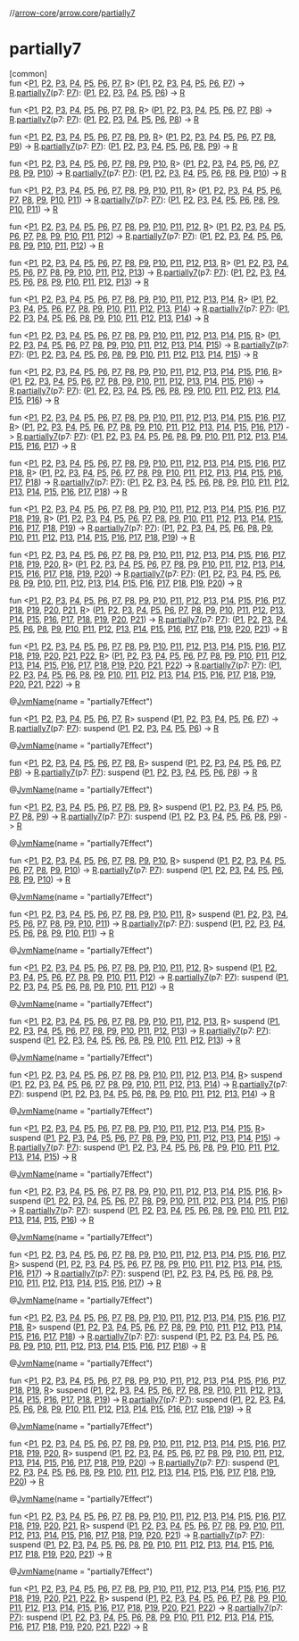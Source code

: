 //[arrow-core](../../index.md)/[arrow.core](index.md)/[partially7](partially7.md)

# partially7

[common]\
fun &lt;[P1](partially7.md), [P2](partially7.md), [P3](partially7.md), [P4](partially7.md), [P5](partially7.md), [P6](partially7.md), [P7](partially7.md), [R](partially7.md)&gt; ([P1](partially7.md), [P2](partially7.md), [P3](partially7.md), [P4](partially7.md), [P5](partially7.md), [P6](partially7.md), [P7](partially7.md)) -&gt; [R](partially7.md).[partially7](partially7.md)(p7: [P7](partially7.md)): ([P1](partially7.md), [P2](partially7.md), [P3](partially7.md), [P4](partially7.md), [P5](partially7.md), [P6](partially7.md)) -&gt; [R](partially7.md)

fun &lt;[P1](partially7.md), [P2](partially7.md), [P3](partially7.md), [P4](partially7.md), [P5](partially7.md), [P6](partially7.md), [P7](partially7.md), [P8](partially7.md), [R](partially7.md)&gt; ([P1](partially7.md), [P2](partially7.md), [P3](partially7.md), [P4](partially7.md), [P5](partially7.md), [P6](partially7.md), [P7](partially7.md), [P8](partially7.md)) -&gt; [R](partially7.md).[partially7](partially7.md)(p7: [P7](partially7.md)): ([P1](partially7.md), [P2](partially7.md), [P3](partially7.md), [P4](partially7.md), [P5](partially7.md), [P6](partially7.md), [P8](partially7.md)) -&gt; [R](partially7.md)

fun &lt;[P1](partially7.md), [P2](partially7.md), [P3](partially7.md), [P4](partially7.md), [P5](partially7.md), [P6](partially7.md), [P7](partially7.md), [P8](partially7.md), [P9](partially7.md), [R](partially7.md)&gt; ([P1](partially7.md), [P2](partially7.md), [P3](partially7.md), [P4](partially7.md), [P5](partially7.md), [P6](partially7.md), [P7](partially7.md), [P8](partially7.md), [P9](partially7.md)) -&gt; [R](partially7.md).[partially7](partially7.md)(p7: [P7](partially7.md)): ([P1](partially7.md), [P2](partially7.md), [P3](partially7.md), [P4](partially7.md), [P5](partially7.md), [P6](partially7.md), [P8](partially7.md), [P9](partially7.md)) -&gt; [R](partially7.md)

fun &lt;[P1](partially7.md), [P2](partially7.md), [P3](partially7.md), [P4](partially7.md), [P5](partially7.md), [P6](partially7.md), [P7](partially7.md), [P8](partially7.md), [P9](partially7.md), [P10](partially7.md), [R](partially7.md)&gt; ([P1](partially7.md), [P2](partially7.md), [P3](partially7.md), [P4](partially7.md), [P5](partially7.md), [P6](partially7.md), [P7](partially7.md), [P8](partially7.md), [P9](partially7.md), [P10](partially7.md)) -&gt; [R](partially7.md).[partially7](partially7.md)(p7: [P7](partially7.md)): ([P1](partially7.md), [P2](partially7.md), [P3](partially7.md), [P4](partially7.md), [P5](partially7.md), [P6](partially7.md), [P8](partially7.md), [P9](partially7.md), [P10](partially7.md)) -&gt; [R](partially7.md)

fun &lt;[P1](partially7.md), [P2](partially7.md), [P3](partially7.md), [P4](partially7.md), [P5](partially7.md), [P6](partially7.md), [P7](partially7.md), [P8](partially7.md), [P9](partially7.md), [P10](partially7.md), [P11](partially7.md), [R](partially7.md)&gt; ([P1](partially7.md), [P2](partially7.md), [P3](partially7.md), [P4](partially7.md), [P5](partially7.md), [P6](partially7.md), [P7](partially7.md), [P8](partially7.md), [P9](partially7.md), [P10](partially7.md), [P11](partially7.md)) -&gt; [R](partially7.md).[partially7](partially7.md)(p7: [P7](partially7.md)): ([P1](partially7.md), [P2](partially7.md), [P3](partially7.md), [P4](partially7.md), [P5](partially7.md), [P6](partially7.md), [P8](partially7.md), [P9](partially7.md), [P10](partially7.md), [P11](partially7.md)) -&gt; [R](partially7.md)

fun &lt;[P1](partially7.md), [P2](partially7.md), [P3](partially7.md), [P4](partially7.md), [P5](partially7.md), [P6](partially7.md), [P7](partially7.md), [P8](partially7.md), [P9](partially7.md), [P10](partially7.md), [P11](partially7.md), [P12](partially7.md), [R](partially7.md)&gt; ([P1](partially7.md), [P2](partially7.md), [P3](partially7.md), [P4](partially7.md), [P5](partially7.md), [P6](partially7.md), [P7](partially7.md), [P8](partially7.md), [P9](partially7.md), [P10](partially7.md), [P11](partially7.md), [P12](partially7.md)) -&gt; [R](partially7.md).[partially7](partially7.md)(p7: [P7](partially7.md)): ([P1](partially7.md), [P2](partially7.md), [P3](partially7.md), [P4](partially7.md), [P5](partially7.md), [P6](partially7.md), [P8](partially7.md), [P9](partially7.md), [P10](partially7.md), [P11](partially7.md), [P12](partially7.md)) -&gt; [R](partially7.md)

fun &lt;[P1](partially7.md), [P2](partially7.md), [P3](partially7.md), [P4](partially7.md), [P5](partially7.md), [P6](partially7.md), [P7](partially7.md), [P8](partially7.md), [P9](partially7.md), [P10](partially7.md), [P11](partially7.md), [P12](partially7.md), [P13](partially7.md), [R](partially7.md)&gt; ([P1](partially7.md), [P2](partially7.md), [P3](partially7.md), [P4](partially7.md), [P5](partially7.md), [P6](partially7.md), [P7](partially7.md), [P8](partially7.md), [P9](partially7.md), [P10](partially7.md), [P11](partially7.md), [P12](partially7.md), [P13](partially7.md)) -&gt; [R](partially7.md).[partially7](partially7.md)(p7: [P7](partially7.md)): ([P1](partially7.md), [P2](partially7.md), [P3](partially7.md), [P4](partially7.md), [P5](partially7.md), [P6](partially7.md), [P8](partially7.md), [P9](partially7.md), [P10](partially7.md), [P11](partially7.md), [P12](partially7.md), [P13](partially7.md)) -&gt; [R](partially7.md)

fun &lt;[P1](partially7.md), [P2](partially7.md), [P3](partially7.md), [P4](partially7.md), [P5](partially7.md), [P6](partially7.md), [P7](partially7.md), [P8](partially7.md), [P9](partially7.md), [P10](partially7.md), [P11](partially7.md), [P12](partially7.md), [P13](partially7.md), [P14](partially7.md), [R](partially7.md)&gt; ([P1](partially7.md), [P2](partially7.md), [P3](partially7.md), [P4](partially7.md), [P5](partially7.md), [P6](partially7.md), [P7](partially7.md), [P8](partially7.md), [P9](partially7.md), [P10](partially7.md), [P11](partially7.md), [P12](partially7.md), [P13](partially7.md), [P14](partially7.md)) -&gt; [R](partially7.md).[partially7](partially7.md)(p7: [P7](partially7.md)): ([P1](partially7.md), [P2](partially7.md), [P3](partially7.md), [P4](partially7.md), [P5](partially7.md), [P6](partially7.md), [P8](partially7.md), [P9](partially7.md), [P10](partially7.md), [P11](partially7.md), [P12](partially7.md), [P13](partially7.md), [P14](partially7.md)) -&gt; [R](partially7.md)

fun &lt;[P1](partially7.md), [P2](partially7.md), [P3](partially7.md), [P4](partially7.md), [P5](partially7.md), [P6](partially7.md), [P7](partially7.md), [P8](partially7.md), [P9](partially7.md), [P10](partially7.md), [P11](partially7.md), [P12](partially7.md), [P13](partially7.md), [P14](partially7.md), [P15](partially7.md), [R](partially7.md)&gt; ([P1](partially7.md), [P2](partially7.md), [P3](partially7.md), [P4](partially7.md), [P5](partially7.md), [P6](partially7.md), [P7](partially7.md), [P8](partially7.md), [P9](partially7.md), [P10](partially7.md), [P11](partially7.md), [P12](partially7.md), [P13](partially7.md), [P14](partially7.md), [P15](partially7.md)) -&gt; [R](partially7.md).[partially7](partially7.md)(p7: [P7](partially7.md)): ([P1](partially7.md), [P2](partially7.md), [P3](partially7.md), [P4](partially7.md), [P5](partially7.md), [P6](partially7.md), [P8](partially7.md), [P9](partially7.md), [P10](partially7.md), [P11](partially7.md), [P12](partially7.md), [P13](partially7.md), [P14](partially7.md), [P15](partially7.md)) -&gt; [R](partially7.md)

fun &lt;[P1](partially7.md), [P2](partially7.md), [P3](partially7.md), [P4](partially7.md), [P5](partially7.md), [P6](partially7.md), [P7](partially7.md), [P8](partially7.md), [P9](partially7.md), [P10](partially7.md), [P11](partially7.md), [P12](partially7.md), [P13](partially7.md), [P14](partially7.md), [P15](partially7.md), [P16](partially7.md), [R](partially7.md)&gt; ([P1](partially7.md), [P2](partially7.md), [P3](partially7.md), [P4](partially7.md), [P5](partially7.md), [P6](partially7.md), [P7](partially7.md), [P8](partially7.md), [P9](partially7.md), [P10](partially7.md), [P11](partially7.md), [P12](partially7.md), [P13](partially7.md), [P14](partially7.md), [P15](partially7.md), [P16](partially7.md)) -&gt; [R](partially7.md).[partially7](partially7.md)(p7: [P7](partially7.md)): ([P1](partially7.md), [P2](partially7.md), [P3](partially7.md), [P4](partially7.md), [P5](partially7.md), [P6](partially7.md), [P8](partially7.md), [P9](partially7.md), [P10](partially7.md), [P11](partially7.md), [P12](partially7.md), [P13](partially7.md), [P14](partially7.md), [P15](partially7.md), [P16](partially7.md)) -&gt; [R](partially7.md)

fun &lt;[P1](partially7.md), [P2](partially7.md), [P3](partially7.md), [P4](partially7.md), [P5](partially7.md), [P6](partially7.md), [P7](partially7.md), [P8](partially7.md), [P9](partially7.md), [P10](partially7.md), [P11](partially7.md), [P12](partially7.md), [P13](partially7.md), [P14](partially7.md), [P15](partially7.md), [P16](partially7.md), [P17](partially7.md), [R](partially7.md)&gt; ([P1](partially7.md), [P2](partially7.md), [P3](partially7.md), [P4](partially7.md), [P5](partially7.md), [P6](partially7.md), [P7](partially7.md), [P8](partially7.md), [P9](partially7.md), [P10](partially7.md), [P11](partially7.md), [P12](partially7.md), [P13](partially7.md), [P14](partially7.md), [P15](partially7.md), [P16](partially7.md), [P17](partially7.md)) -&gt; [R](partially7.md).[partially7](partially7.md)(p7: [P7](partially7.md)): ([P1](partially7.md), [P2](partially7.md), [P3](partially7.md), [P4](partially7.md), [P5](partially7.md), [P6](partially7.md), [P8](partially7.md), [P9](partially7.md), [P10](partially7.md), [P11](partially7.md), [P12](partially7.md), [P13](partially7.md), [P14](partially7.md), [P15](partially7.md), [P16](partially7.md), [P17](partially7.md)) -&gt; [R](partially7.md)

fun &lt;[P1](partially7.md), [P2](partially7.md), [P3](partially7.md), [P4](partially7.md), [P5](partially7.md), [P6](partially7.md), [P7](partially7.md), [P8](partially7.md), [P9](partially7.md), [P10](partially7.md), [P11](partially7.md), [P12](partially7.md), [P13](partially7.md), [P14](partially7.md), [P15](partially7.md), [P16](partially7.md), [P17](partially7.md), [P18](partially7.md), [R](partially7.md)&gt; ([P1](partially7.md), [P2](partially7.md), [P3](partially7.md), [P4](partially7.md), [P5](partially7.md), [P6](partially7.md), [P7](partially7.md), [P8](partially7.md), [P9](partially7.md), [P10](partially7.md), [P11](partially7.md), [P12](partially7.md), [P13](partially7.md), [P14](partially7.md), [P15](partially7.md), [P16](partially7.md), [P17](partially7.md), [P18](partially7.md)) -&gt; [R](partially7.md).[partially7](partially7.md)(p7: [P7](partially7.md)): ([P1](partially7.md), [P2](partially7.md), [P3](partially7.md), [P4](partially7.md), [P5](partially7.md), [P6](partially7.md), [P8](partially7.md), [P9](partially7.md), [P10](partially7.md), [P11](partially7.md), [P12](partially7.md), [P13](partially7.md), [P14](partially7.md), [P15](partially7.md), [P16](partially7.md), [P17](partially7.md), [P18](partially7.md)) -&gt; [R](partially7.md)

fun &lt;[P1](partially7.md), [P2](partially7.md), [P3](partially7.md), [P4](partially7.md), [P5](partially7.md), [P6](partially7.md), [P7](partially7.md), [P8](partially7.md), [P9](partially7.md), [P10](partially7.md), [P11](partially7.md), [P12](partially7.md), [P13](partially7.md), [P14](partially7.md), [P15](partially7.md), [P16](partially7.md), [P17](partially7.md), [P18](partially7.md), [P19](partially7.md), [R](partially7.md)&gt; ([P1](partially7.md), [P2](partially7.md), [P3](partially7.md), [P4](partially7.md), [P5](partially7.md), [P6](partially7.md), [P7](partially7.md), [P8](partially7.md), [P9](partially7.md), [P10](partially7.md), [P11](partially7.md), [P12](partially7.md), [P13](partially7.md), [P14](partially7.md), [P15](partially7.md), [P16](partially7.md), [P17](partially7.md), [P18](partially7.md), [P19](partially7.md)) -&gt; [R](partially7.md).[partially7](partially7.md)(p7: [P7](partially7.md)): ([P1](partially7.md), [P2](partially7.md), [P3](partially7.md), [P4](partially7.md), [P5](partially7.md), [P6](partially7.md), [P8](partially7.md), [P9](partially7.md), [P10](partially7.md), [P11](partially7.md), [P12](partially7.md), [P13](partially7.md), [P14](partially7.md), [P15](partially7.md), [P16](partially7.md), [P17](partially7.md), [P18](partially7.md), [P19](partially7.md)) -&gt; [R](partially7.md)

fun &lt;[P1](partially7.md), [P2](partially7.md), [P3](partially7.md), [P4](partially7.md), [P5](partially7.md), [P6](partially7.md), [P7](partially7.md), [P8](partially7.md), [P9](partially7.md), [P10](partially7.md), [P11](partially7.md), [P12](partially7.md), [P13](partially7.md), [P14](partially7.md), [P15](partially7.md), [P16](partially7.md), [P17](partially7.md), [P18](partially7.md), [P19](partially7.md), [P20](partially7.md), [R](partially7.md)&gt; ([P1](partially7.md), [P2](partially7.md), [P3](partially7.md), [P4](partially7.md), [P5](partially7.md), [P6](partially7.md), [P7](partially7.md), [P8](partially7.md), [P9](partially7.md), [P10](partially7.md), [P11](partially7.md), [P12](partially7.md), [P13](partially7.md), [P14](partially7.md), [P15](partially7.md), [P16](partially7.md), [P17](partially7.md), [P18](partially7.md), [P19](partially7.md), [P20](partially7.md)) -&gt; [R](partially7.md).[partially7](partially7.md)(p7: [P7](partially7.md)): ([P1](partially7.md), [P2](partially7.md), [P3](partially7.md), [P4](partially7.md), [P5](partially7.md), [P6](partially7.md), [P8](partially7.md), [P9](partially7.md), [P10](partially7.md), [P11](partially7.md), [P12](partially7.md), [P13](partially7.md), [P14](partially7.md), [P15](partially7.md), [P16](partially7.md), [P17](partially7.md), [P18](partially7.md), [P19](partially7.md), [P20](partially7.md)) -&gt; [R](partially7.md)

fun &lt;[P1](partially7.md), [P2](partially7.md), [P3](partially7.md), [P4](partially7.md), [P5](partially7.md), [P6](partially7.md), [P7](partially7.md), [P8](partially7.md), [P9](partially7.md), [P10](partially7.md), [P11](partially7.md), [P12](partially7.md), [P13](partially7.md), [P14](partially7.md), [P15](partially7.md), [P16](partially7.md), [P17](partially7.md), [P18](partially7.md), [P19](partially7.md), [P20](partially7.md), [P21](partially7.md), [R](partially7.md)&gt; ([P1](partially7.md), [P2](partially7.md), [P3](partially7.md), [P4](partially7.md), [P5](partially7.md), [P6](partially7.md), [P7](partially7.md), [P8](partially7.md), [P9](partially7.md), [P10](partially7.md), [P11](partially7.md), [P12](partially7.md), [P13](partially7.md), [P14](partially7.md), [P15](partially7.md), [P16](partially7.md), [P17](partially7.md), [P18](partially7.md), [P19](partially7.md), [P20](partially7.md), [P21](partially7.md)) -&gt; [R](partially7.md).[partially7](partially7.md)(p7: [P7](partially7.md)): ([P1](partially7.md), [P2](partially7.md), [P3](partially7.md), [P4](partially7.md), [P5](partially7.md), [P6](partially7.md), [P8](partially7.md), [P9](partially7.md), [P10](partially7.md), [P11](partially7.md), [P12](partially7.md), [P13](partially7.md), [P14](partially7.md), [P15](partially7.md), [P16](partially7.md), [P17](partially7.md), [P18](partially7.md), [P19](partially7.md), [P20](partially7.md), [P21](partially7.md)) -&gt; [R](partially7.md)

fun &lt;[P1](partially7.md), [P2](partially7.md), [P3](partially7.md), [P4](partially7.md), [P5](partially7.md), [P6](partially7.md), [P7](partially7.md), [P8](partially7.md), [P9](partially7.md), [P10](partially7.md), [P11](partially7.md), [P12](partially7.md), [P13](partially7.md), [P14](partially7.md), [P15](partially7.md), [P16](partially7.md), [P17](partially7.md), [P18](partially7.md), [P19](partially7.md), [P20](partially7.md), [P21](partially7.md), [P22](partially7.md), [R](partially7.md)&gt; ([P1](partially7.md), [P2](partially7.md), [P3](partially7.md), [P4](partially7.md), [P5](partially7.md), [P6](partially7.md), [P7](partially7.md), [P8](partially7.md), [P9](partially7.md), [P10](partially7.md), [P11](partially7.md), [P12](partially7.md), [P13](partially7.md), [P14](partially7.md), [P15](partially7.md), [P16](partially7.md), [P17](partially7.md), [P18](partially7.md), [P19](partially7.md), [P20](partially7.md), [P21](partially7.md), [P22](partially7.md)) -&gt; [R](partially7.md).[partially7](partially7.md)(p7: [P7](partially7.md)): ([P1](partially7.md), [P2](partially7.md), [P3](partially7.md), [P4](partially7.md), [P5](partially7.md), [P6](partially7.md), [P8](partially7.md), [P9](partially7.md), [P10](partially7.md), [P11](partially7.md), [P12](partially7.md), [P13](partially7.md), [P14](partially7.md), [P15](partially7.md), [P16](partially7.md), [P17](partially7.md), [P18](partially7.md), [P19](partially7.md), [P20](partially7.md), [P21](partially7.md), [P22](partially7.md)) -&gt; [R](partially7.md)

@[JvmName](https://kotlinlang.org/api/latest/jvm/stdlib/kotlin.jvm/-jvm-name/index.html)(name = "partially7Effect")

fun &lt;[P1](partially7.md), [P2](partially7.md), [P3](partially7.md), [P4](partially7.md), [P5](partially7.md), [P6](partially7.md), [P7](partially7.md), [R](partially7.md)&gt; suspend ([P1](partially7.md), [P2](partially7.md), [P3](partially7.md), [P4](partially7.md), [P5](partially7.md), [P6](partially7.md), [P7](partially7.md)) -&gt; [R](partially7.md).[partially7](partially7.md)(p7: [P7](partially7.md)): suspend ([P1](partially7.md), [P2](partially7.md), [P3](partially7.md), [P4](partially7.md), [P5](partially7.md), [P6](partially7.md)) -&gt; [R](partially7.md)

@[JvmName](https://kotlinlang.org/api/latest/jvm/stdlib/kotlin.jvm/-jvm-name/index.html)(name = "partially7Effect")

fun &lt;[P1](partially7.md), [P2](partially7.md), [P3](partially7.md), [P4](partially7.md), [P5](partially7.md), [P6](partially7.md), [P7](partially7.md), [P8](partially7.md), [R](partially7.md)&gt; suspend ([P1](partially7.md), [P2](partially7.md), [P3](partially7.md), [P4](partially7.md), [P5](partially7.md), [P6](partially7.md), [P7](partially7.md), [P8](partially7.md)) -&gt; [R](partially7.md).[partially7](partially7.md)(p7: [P7](partially7.md)): suspend ([P1](partially7.md), [P2](partially7.md), [P3](partially7.md), [P4](partially7.md), [P5](partially7.md), [P6](partially7.md), [P8](partially7.md)) -&gt; [R](partially7.md)

@[JvmName](https://kotlinlang.org/api/latest/jvm/stdlib/kotlin.jvm/-jvm-name/index.html)(name = "partially7Effect")

fun &lt;[P1](partially7.md), [P2](partially7.md), [P3](partially7.md), [P4](partially7.md), [P5](partially7.md), [P6](partially7.md), [P7](partially7.md), [P8](partially7.md), [P9](partially7.md), [R](partially7.md)&gt; suspend ([P1](partially7.md), [P2](partially7.md), [P3](partially7.md), [P4](partially7.md), [P5](partially7.md), [P6](partially7.md), [P7](partially7.md), [P8](partially7.md), [P9](partially7.md)) -&gt; [R](partially7.md).[partially7](partially7.md)(p7: [P7](partially7.md)): suspend ([P1](partially7.md), [P2](partially7.md), [P3](partially7.md), [P4](partially7.md), [P5](partially7.md), [P6](partially7.md), [P8](partially7.md), [P9](partially7.md)) -&gt; [R](partially7.md)

@[JvmName](https://kotlinlang.org/api/latest/jvm/stdlib/kotlin.jvm/-jvm-name/index.html)(name = "partially7Effect")

fun &lt;[P1](partially7.md), [P2](partially7.md), [P3](partially7.md), [P4](partially7.md), [P5](partially7.md), [P6](partially7.md), [P7](partially7.md), [P8](partially7.md), [P9](partially7.md), [P10](partially7.md), [R](partially7.md)&gt; suspend ([P1](partially7.md), [P2](partially7.md), [P3](partially7.md), [P4](partially7.md), [P5](partially7.md), [P6](partially7.md), [P7](partially7.md), [P8](partially7.md), [P9](partially7.md), [P10](partially7.md)) -&gt; [R](partially7.md).[partially7](partially7.md)(p7: [P7](partially7.md)): suspend ([P1](partially7.md), [P2](partially7.md), [P3](partially7.md), [P4](partially7.md), [P5](partially7.md), [P6](partially7.md), [P8](partially7.md), [P9](partially7.md), [P10](partially7.md)) -&gt; [R](partially7.md)

@[JvmName](https://kotlinlang.org/api/latest/jvm/stdlib/kotlin.jvm/-jvm-name/index.html)(name = "partially7Effect")

fun &lt;[P1](partially7.md), [P2](partially7.md), [P3](partially7.md), [P4](partially7.md), [P5](partially7.md), [P6](partially7.md), [P7](partially7.md), [P8](partially7.md), [P9](partially7.md), [P10](partially7.md), [P11](partially7.md), [R](partially7.md)&gt; suspend ([P1](partially7.md), [P2](partially7.md), [P3](partially7.md), [P4](partially7.md), [P5](partially7.md), [P6](partially7.md), [P7](partially7.md), [P8](partially7.md), [P9](partially7.md), [P10](partially7.md), [P11](partially7.md)) -&gt; [R](partially7.md).[partially7](partially7.md)(p7: [P7](partially7.md)): suspend ([P1](partially7.md), [P2](partially7.md), [P3](partially7.md), [P4](partially7.md), [P5](partially7.md), [P6](partially7.md), [P8](partially7.md), [P9](partially7.md), [P10](partially7.md), [P11](partially7.md)) -&gt; [R](partially7.md)

@[JvmName](https://kotlinlang.org/api/latest/jvm/stdlib/kotlin.jvm/-jvm-name/index.html)(name = "partially7Effect")

fun &lt;[P1](partially7.md), [P2](partially7.md), [P3](partially7.md), [P4](partially7.md), [P5](partially7.md), [P6](partially7.md), [P7](partially7.md), [P8](partially7.md), [P9](partially7.md), [P10](partially7.md), [P11](partially7.md), [P12](partially7.md), [R](partially7.md)&gt; suspend ([P1](partially7.md), [P2](partially7.md), [P3](partially7.md), [P4](partially7.md), [P5](partially7.md), [P6](partially7.md), [P7](partially7.md), [P8](partially7.md), [P9](partially7.md), [P10](partially7.md), [P11](partially7.md), [P12](partially7.md)) -&gt; [R](partially7.md).[partially7](partially7.md)(p7: [P7](partially7.md)): suspend ([P1](partially7.md), [P2](partially7.md), [P3](partially7.md), [P4](partially7.md), [P5](partially7.md), [P6](partially7.md), [P8](partially7.md), [P9](partially7.md), [P10](partially7.md), [P11](partially7.md), [P12](partially7.md)) -&gt; [R](partially7.md)

@[JvmName](https://kotlinlang.org/api/latest/jvm/stdlib/kotlin.jvm/-jvm-name/index.html)(name = "partially7Effect")

fun &lt;[P1](partially7.md), [P2](partially7.md), [P3](partially7.md), [P4](partially7.md), [P5](partially7.md), [P6](partially7.md), [P7](partially7.md), [P8](partially7.md), [P9](partially7.md), [P10](partially7.md), [P11](partially7.md), [P12](partially7.md), [P13](partially7.md), [R](partially7.md)&gt; suspend ([P1](partially7.md), [P2](partially7.md), [P3](partially7.md), [P4](partially7.md), [P5](partially7.md), [P6](partially7.md), [P7](partially7.md), [P8](partially7.md), [P9](partially7.md), [P10](partially7.md), [P11](partially7.md), [P12](partially7.md), [P13](partially7.md)) -&gt; [R](partially7.md).[partially7](partially7.md)(p7: [P7](partially7.md)): suspend ([P1](partially7.md), [P2](partially7.md), [P3](partially7.md), [P4](partially7.md), [P5](partially7.md), [P6](partially7.md), [P8](partially7.md), [P9](partially7.md), [P10](partially7.md), [P11](partially7.md), [P12](partially7.md), [P13](partially7.md)) -&gt; [R](partially7.md)

@[JvmName](https://kotlinlang.org/api/latest/jvm/stdlib/kotlin.jvm/-jvm-name/index.html)(name = "partially7Effect")

fun &lt;[P1](partially7.md), [P2](partially7.md), [P3](partially7.md), [P4](partially7.md), [P5](partially7.md), [P6](partially7.md), [P7](partially7.md), [P8](partially7.md), [P9](partially7.md), [P10](partially7.md), [P11](partially7.md), [P12](partially7.md), [P13](partially7.md), [P14](partially7.md), [R](partially7.md)&gt; suspend ([P1](partially7.md), [P2](partially7.md), [P3](partially7.md), [P4](partially7.md), [P5](partially7.md), [P6](partially7.md), [P7](partially7.md), [P8](partially7.md), [P9](partially7.md), [P10](partially7.md), [P11](partially7.md), [P12](partially7.md), [P13](partially7.md), [P14](partially7.md)) -&gt; [R](partially7.md).[partially7](partially7.md)(p7: [P7](partially7.md)): suspend ([P1](partially7.md), [P2](partially7.md), [P3](partially7.md), [P4](partially7.md), [P5](partially7.md), [P6](partially7.md), [P8](partially7.md), [P9](partially7.md), [P10](partially7.md), [P11](partially7.md), [P12](partially7.md), [P13](partially7.md), [P14](partially7.md)) -&gt; [R](partially7.md)

@[JvmName](https://kotlinlang.org/api/latest/jvm/stdlib/kotlin.jvm/-jvm-name/index.html)(name = "partially7Effect")

fun &lt;[P1](partially7.md), [P2](partially7.md), [P3](partially7.md), [P4](partially7.md), [P5](partially7.md), [P6](partially7.md), [P7](partially7.md), [P8](partially7.md), [P9](partially7.md), [P10](partially7.md), [P11](partially7.md), [P12](partially7.md), [P13](partially7.md), [P14](partially7.md), [P15](partially7.md), [R](partially7.md)&gt; suspend ([P1](partially7.md), [P2](partially7.md), [P3](partially7.md), [P4](partially7.md), [P5](partially7.md), [P6](partially7.md), [P7](partially7.md), [P8](partially7.md), [P9](partially7.md), [P10](partially7.md), [P11](partially7.md), [P12](partially7.md), [P13](partially7.md), [P14](partially7.md), [P15](partially7.md)) -&gt; [R](partially7.md).[partially7](partially7.md)(p7: [P7](partially7.md)): suspend ([P1](partially7.md), [P2](partially7.md), [P3](partially7.md), [P4](partially7.md), [P5](partially7.md), [P6](partially7.md), [P8](partially7.md), [P9](partially7.md), [P10](partially7.md), [P11](partially7.md), [P12](partially7.md), [P13](partially7.md), [P14](partially7.md), [P15](partially7.md)) -&gt; [R](partially7.md)

@[JvmName](https://kotlinlang.org/api/latest/jvm/stdlib/kotlin.jvm/-jvm-name/index.html)(name = "partially7Effect")

fun &lt;[P1](partially7.md), [P2](partially7.md), [P3](partially7.md), [P4](partially7.md), [P5](partially7.md), [P6](partially7.md), [P7](partially7.md), [P8](partially7.md), [P9](partially7.md), [P10](partially7.md), [P11](partially7.md), [P12](partially7.md), [P13](partially7.md), [P14](partially7.md), [P15](partially7.md), [P16](partially7.md), [R](partially7.md)&gt; suspend ([P1](partially7.md), [P2](partially7.md), [P3](partially7.md), [P4](partially7.md), [P5](partially7.md), [P6](partially7.md), [P7](partially7.md), [P8](partially7.md), [P9](partially7.md), [P10](partially7.md), [P11](partially7.md), [P12](partially7.md), [P13](partially7.md), [P14](partially7.md), [P15](partially7.md), [P16](partially7.md)) -&gt; [R](partially7.md).[partially7](partially7.md)(p7: [P7](partially7.md)): suspend ([P1](partially7.md), [P2](partially7.md), [P3](partially7.md), [P4](partially7.md), [P5](partially7.md), [P6](partially7.md), [P8](partially7.md), [P9](partially7.md), [P10](partially7.md), [P11](partially7.md), [P12](partially7.md), [P13](partially7.md), [P14](partially7.md), [P15](partially7.md), [P16](partially7.md)) -&gt; [R](partially7.md)

@[JvmName](https://kotlinlang.org/api/latest/jvm/stdlib/kotlin.jvm/-jvm-name/index.html)(name = "partially7Effect")

fun &lt;[P1](partially7.md), [P2](partially7.md), [P3](partially7.md), [P4](partially7.md), [P5](partially7.md), [P6](partially7.md), [P7](partially7.md), [P8](partially7.md), [P9](partially7.md), [P10](partially7.md), [P11](partially7.md), [P12](partially7.md), [P13](partially7.md), [P14](partially7.md), [P15](partially7.md), [P16](partially7.md), [P17](partially7.md), [R](partially7.md)&gt; suspend ([P1](partially7.md), [P2](partially7.md), [P3](partially7.md), [P4](partially7.md), [P5](partially7.md), [P6](partially7.md), [P7](partially7.md), [P8](partially7.md), [P9](partially7.md), [P10](partially7.md), [P11](partially7.md), [P12](partially7.md), [P13](partially7.md), [P14](partially7.md), [P15](partially7.md), [P16](partially7.md), [P17](partially7.md)) -&gt; [R](partially7.md).[partially7](partially7.md)(p7: [P7](partially7.md)): suspend ([P1](partially7.md), [P2](partially7.md), [P3](partially7.md), [P4](partially7.md), [P5](partially7.md), [P6](partially7.md), [P8](partially7.md), [P9](partially7.md), [P10](partially7.md), [P11](partially7.md), [P12](partially7.md), [P13](partially7.md), [P14](partially7.md), [P15](partially7.md), [P16](partially7.md), [P17](partially7.md)) -&gt; [R](partially7.md)

@[JvmName](https://kotlinlang.org/api/latest/jvm/stdlib/kotlin.jvm/-jvm-name/index.html)(name = "partially7Effect")

fun &lt;[P1](partially7.md), [P2](partially7.md), [P3](partially7.md), [P4](partially7.md), [P5](partially7.md), [P6](partially7.md), [P7](partially7.md), [P8](partially7.md), [P9](partially7.md), [P10](partially7.md), [P11](partially7.md), [P12](partially7.md), [P13](partially7.md), [P14](partially7.md), [P15](partially7.md), [P16](partially7.md), [P17](partially7.md), [P18](partially7.md), [R](partially7.md)&gt; suspend ([P1](partially7.md), [P2](partially7.md), [P3](partially7.md), [P4](partially7.md), [P5](partially7.md), [P6](partially7.md), [P7](partially7.md), [P8](partially7.md), [P9](partially7.md), [P10](partially7.md), [P11](partially7.md), [P12](partially7.md), [P13](partially7.md), [P14](partially7.md), [P15](partially7.md), [P16](partially7.md), [P17](partially7.md), [P18](partially7.md)) -&gt; [R](partially7.md).[partially7](partially7.md)(p7: [P7](partially7.md)): suspend ([P1](partially7.md), [P2](partially7.md), [P3](partially7.md), [P4](partially7.md), [P5](partially7.md), [P6](partially7.md), [P8](partially7.md), [P9](partially7.md), [P10](partially7.md), [P11](partially7.md), [P12](partially7.md), [P13](partially7.md), [P14](partially7.md), [P15](partially7.md), [P16](partially7.md), [P17](partially7.md), [P18](partially7.md)) -&gt; [R](partially7.md)

@[JvmName](https://kotlinlang.org/api/latest/jvm/stdlib/kotlin.jvm/-jvm-name/index.html)(name = "partially7Effect")

fun &lt;[P1](partially7.md), [P2](partially7.md), [P3](partially7.md), [P4](partially7.md), [P5](partially7.md), [P6](partially7.md), [P7](partially7.md), [P8](partially7.md), [P9](partially7.md), [P10](partially7.md), [P11](partially7.md), [P12](partially7.md), [P13](partially7.md), [P14](partially7.md), [P15](partially7.md), [P16](partially7.md), [P17](partially7.md), [P18](partially7.md), [P19](partially7.md), [R](partially7.md)&gt; suspend ([P1](partially7.md), [P2](partially7.md), [P3](partially7.md), [P4](partially7.md), [P5](partially7.md), [P6](partially7.md), [P7](partially7.md), [P8](partially7.md), [P9](partially7.md), [P10](partially7.md), [P11](partially7.md), [P12](partially7.md), [P13](partially7.md), [P14](partially7.md), [P15](partially7.md), [P16](partially7.md), [P17](partially7.md), [P18](partially7.md), [P19](partially7.md)) -&gt; [R](partially7.md).[partially7](partially7.md)(p7: [P7](partially7.md)): suspend ([P1](partially7.md), [P2](partially7.md), [P3](partially7.md), [P4](partially7.md), [P5](partially7.md), [P6](partially7.md), [P8](partially7.md), [P9](partially7.md), [P10](partially7.md), [P11](partially7.md), [P12](partially7.md), [P13](partially7.md), [P14](partially7.md), [P15](partially7.md), [P16](partially7.md), [P17](partially7.md), [P18](partially7.md), [P19](partially7.md)) -&gt; [R](partially7.md)

@[JvmName](https://kotlinlang.org/api/latest/jvm/stdlib/kotlin.jvm/-jvm-name/index.html)(name = "partially7Effect")

fun &lt;[P1](partially7.md), [P2](partially7.md), [P3](partially7.md), [P4](partially7.md), [P5](partially7.md), [P6](partially7.md), [P7](partially7.md), [P8](partially7.md), [P9](partially7.md), [P10](partially7.md), [P11](partially7.md), [P12](partially7.md), [P13](partially7.md), [P14](partially7.md), [P15](partially7.md), [P16](partially7.md), [P17](partially7.md), [P18](partially7.md), [P19](partially7.md), [P20](partially7.md), [R](partially7.md)&gt; suspend ([P1](partially7.md), [P2](partially7.md), [P3](partially7.md), [P4](partially7.md), [P5](partially7.md), [P6](partially7.md), [P7](partially7.md), [P8](partially7.md), [P9](partially7.md), [P10](partially7.md), [P11](partially7.md), [P12](partially7.md), [P13](partially7.md), [P14](partially7.md), [P15](partially7.md), [P16](partially7.md), [P17](partially7.md), [P18](partially7.md), [P19](partially7.md), [P20](partially7.md)) -&gt; [R](partially7.md).[partially7](partially7.md)(p7: [P7](partially7.md)): suspend ([P1](partially7.md), [P2](partially7.md), [P3](partially7.md), [P4](partially7.md), [P5](partially7.md), [P6](partially7.md), [P8](partially7.md), [P9](partially7.md), [P10](partially7.md), [P11](partially7.md), [P12](partially7.md), [P13](partially7.md), [P14](partially7.md), [P15](partially7.md), [P16](partially7.md), [P17](partially7.md), [P18](partially7.md), [P19](partially7.md), [P20](partially7.md)) -&gt; [R](partially7.md)

@[JvmName](https://kotlinlang.org/api/latest/jvm/stdlib/kotlin.jvm/-jvm-name/index.html)(name = "partially7Effect")

fun &lt;[P1](partially7.md), [P2](partially7.md), [P3](partially7.md), [P4](partially7.md), [P5](partially7.md), [P6](partially7.md), [P7](partially7.md), [P8](partially7.md), [P9](partially7.md), [P10](partially7.md), [P11](partially7.md), [P12](partially7.md), [P13](partially7.md), [P14](partially7.md), [P15](partially7.md), [P16](partially7.md), [P17](partially7.md), [P18](partially7.md), [P19](partially7.md), [P20](partially7.md), [P21](partially7.md), [R](partially7.md)&gt; suspend ([P1](partially7.md), [P2](partially7.md), [P3](partially7.md), [P4](partially7.md), [P5](partially7.md), [P6](partially7.md), [P7](partially7.md), [P8](partially7.md), [P9](partially7.md), [P10](partially7.md), [P11](partially7.md), [P12](partially7.md), [P13](partially7.md), [P14](partially7.md), [P15](partially7.md), [P16](partially7.md), [P17](partially7.md), [P18](partially7.md), [P19](partially7.md), [P20](partially7.md), [P21](partially7.md)) -&gt; [R](partially7.md).[partially7](partially7.md)(p7: [P7](partially7.md)): suspend ([P1](partially7.md), [P2](partially7.md), [P3](partially7.md), [P4](partially7.md), [P5](partially7.md), [P6](partially7.md), [P8](partially7.md), [P9](partially7.md), [P10](partially7.md), [P11](partially7.md), [P12](partially7.md), [P13](partially7.md), [P14](partially7.md), [P15](partially7.md), [P16](partially7.md), [P17](partially7.md), [P18](partially7.md), [P19](partially7.md), [P20](partially7.md), [P21](partially7.md)) -&gt; [R](partially7.md)

@[JvmName](https://kotlinlang.org/api/latest/jvm/stdlib/kotlin.jvm/-jvm-name/index.html)(name = "partially7Effect")

fun &lt;[P1](partially7.md), [P2](partially7.md), [P3](partially7.md), [P4](partially7.md), [P5](partially7.md), [P6](partially7.md), [P7](partially7.md), [P8](partially7.md), [P9](partially7.md), [P10](partially7.md), [P11](partially7.md), [P12](partially7.md), [P13](partially7.md), [P14](partially7.md), [P15](partially7.md), [P16](partially7.md), [P17](partially7.md), [P18](partially7.md), [P19](partially7.md), [P20](partially7.md), [P21](partially7.md), [P22](partially7.md), [R](partially7.md)&gt; suspend ([P1](partially7.md), [P2](partially7.md), [P3](partially7.md), [P4](partially7.md), [P5](partially7.md), [P6](partially7.md), [P7](partially7.md), [P8](partially7.md), [P9](partially7.md), [P10](partially7.md), [P11](partially7.md), [P12](partially7.md), [P13](partially7.md), [P14](partially7.md), [P15](partially7.md), [P16](partially7.md), [P17](partially7.md), [P18](partially7.md), [P19](partially7.md), [P20](partially7.md), [P21](partially7.md), [P22](partially7.md)) -&gt; [R](partially7.md).[partially7](partially7.md)(p7: [P7](partially7.md)): suspend ([P1](partially7.md), [P2](partially7.md), [P3](partially7.md), [P4](partially7.md), [P5](partially7.md), [P6](partially7.md), [P8](partially7.md), [P9](partially7.md), [P10](partially7.md), [P11](partially7.md), [P12](partially7.md), [P13](partially7.md), [P14](partially7.md), [P15](partially7.md), [P16](partially7.md), [P17](partially7.md), [P18](partially7.md), [P19](partially7.md), [P20](partially7.md), [P21](partially7.md), [P22](partially7.md)) -&gt; [R](partially7.md)
